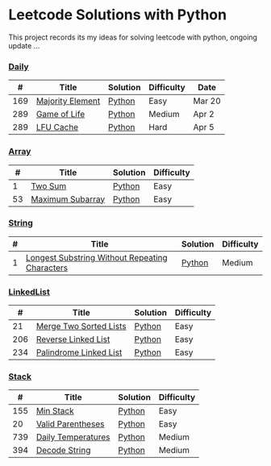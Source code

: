 # Leetcode Solutions with Python
This project records its my ideas for solving leetcode with python, ongoing update ...

### [Daily](Daily)
|  #  | Title | Solution | Difficulty | Date |
| --- | ----- | -------- |  ----- | ---- |
| 169 | [Majority Element](https://leetcode-cn.com/problems/majority-element/) | [Python](./Daily/169.%20majority_element.py) | Easy | Mar 20 |
| 289 | [Game of Life](https://leetcode-cn.com/problems/game-of-life/) | [Python](./Daily/289.%20game_of_live.py) | Medium | Apr 2 |
| 289 | [LFU Cache](https://leetcode-cn.com/problems/lfu-cache/) | [Python](./Daily/460.%20LFU_cache.py) | Hard | Apr 5 |

### [Array](Array)
|  #  | Title | Solution | Difficulty |
| --- | ----- | -------- |  ----- |
| 1 | [Two Sum](https://leetcode-cn.com/problems/two-sum/) | [Python](./Array/1.%20two_sum.py) | Easy |
| 53 | [Maximum Subarray](https://leetcode-cn.com/problems/maximum-subarray/) | [Python](./Array/53.%20maximum_subarray.py) | Easy |

### [String](String)
|  #  | Title | Solution | Difficulty |
| --- | ----- | -------- |  ----- |
| 1 | [Longest Substring Without Repeating Characters](https://leetcode-cn.com/problems/longest-substring-without-repeating-characters/) | [Python](./String/3.%20longest-substring-without-repeating-characters.py) | Medium |

### [LinkedList](LinkedList)
|  #  | Title | Solution | Difficulty |
| --- | ----- | -------- |  ----- |
| 21 | [Merge Two Sorted Lists](https://leetcode-cn.com/problems/merge-two-sorted-lists/) | [Python](./LinkedList/21.%20merge_two_sorted_lists.py) | Easy |
| 206 | [Reverse Linked List](https://leetcode-cn.com/problems/reverse-linked-list/) | [Python](./LinkedList/26.%20reverse_linked_list.py) | Easy |
| 234 | [Palindrome Linked List](https://leetcode-cn.com/problems/palindrome-linked-list/) | [Python](./LinkedList/234.%20palindrome_linked_list.py) | Easy |

### [Stack](Stack)
|  #  | Title | Solution | Difficulty |
| --- | ----- | -------- |  ----- |
| 155 | [Min Stack](https://leetcode-cn.com/problems/min-stack/) | [Python](./Stack/155.%20min_stack.py) | Easy |
| 20 | [Valid Parentheses](https://leetcode-cn.com/problems/valid-parentheses/) | [Python](./Stack/20.%20vaild_bracket.py) | Easy |
| 739 | [Daily Temperatures](https://leetcode-cn.com/problems/daily-temperatures/) | [Python](./Stack/739.%20daily_temperatures.py) | Medium |
| 394 | [Decode String](https://leetcode-cn.com/problems/decode-string/) | [Python](./Stack/394.%20decode_string.py) | Medium |

